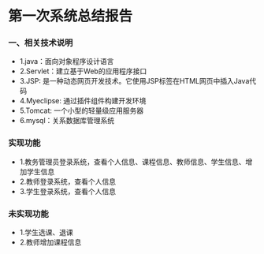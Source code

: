 # 第一次系统总结报告
### 一、相关技术说明
* 1.java：面向对象程序设计语言
* 2.Servlet：建立基于Web的应用程序接口
* 3.JSP: 是一种动态网页开发技术。它使用JSP标签在HTML网页中插入Java代码
* 4.Myeclipse: 通过插件组件构建开发环境
* 5.Tomcat: 一个小型的轻量级应用服务器
* 6.mysql：关系数据库管理系统
### 实现功能
* 1.教务管理员登录系统，查看个人信息、课程信息、教师信息、学生信息、增加学生信息
* 2.教师登录系统，查看个人信息
* 3.学生登录系统，查看个人信息
### 未实现功能
* 1.学生选课、退课
* 2.教师增加课程信息
